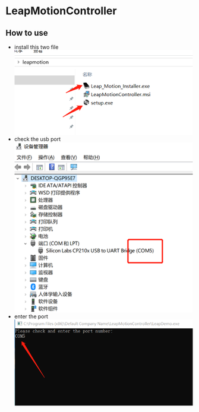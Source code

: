 # LeapMotionController
## How to use
- install this two file
    ![install this two file](./res/step1.png)
- check the usb port
    ![check the usb port](./res/step2.png)
- enter the port
    ![enter the port](./res/step3.png)

